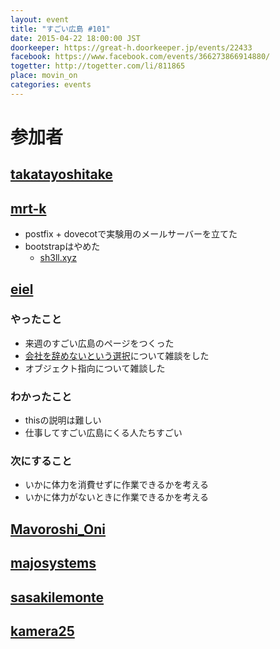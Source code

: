 ```yaml
---
layout: event
title: "すごい広島 #101"
date: 2015-04-22 18:00:00 JST
doorkeeper: https://great-h.doorkeeper.jp/events/22433
facebook: https://www.facebook.com/events/366273866914880/
togetter: http://togetter.com/li/811865
place: movin_on
categories: events
---
```


# 参加者


## [takatayoshitake](http://twitter.com/takatayoshitake)


## [mrt-k](https://github.com/mrt-k)

* postfix + dovecotで実験用のメールサーバーを立てた
* bootstrapはやめた
  * [sh3ll.xyz](http://sh3ll.xyz)


## [eiel](https://github.com/eiel)

### やったこと

* 来週のすごい広島のページをつくった
* [会社を辞めないという選択](http://www.amazon.co.jp/gp/product/482226842X/ref=as_li_ss_tl?ie=UTF8&camp=247&creative=7399&creativeASIN=482226842X&linkCode=as2&tag=eiel-22)について雑談をした
* オブジェクト指向について雑談した


### わかったこと

* thisの説明は難しい
* 仕事してすごい広島にくる人たちすごい

### 次にすること

* いかに体力を消費せずに作業できるかを考える
* いかに体力がないときに作業できるかを考える


## [Mavoroshi_Oni](http://twitter.com/Mavoroshi_Oni)


## [majosystems](https://github.com/majosystems)


## [sasakilemonte](https://github.com/sasakilemonte)


## [kamera25](https://github.com/kamera25)
